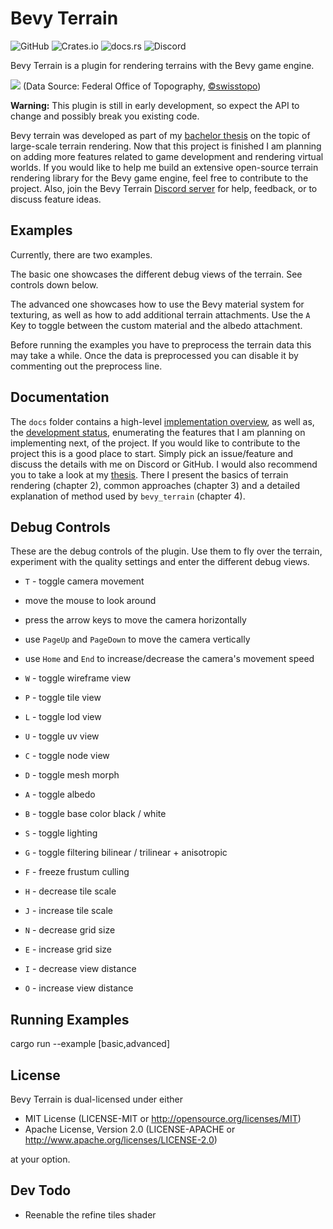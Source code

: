 # Bevy Terrain

![GitHub](https://img.shields.io/github/license/Ku95/bevy_terrain)
![Crates.io](https://img.shields.io/crates/v/bevy_terrain)
![docs.rs](https://img.shields.io/docsrs/bevy_terrain)
![Discord](https://img.shields.io/discord/999221999517843456?label=discord)

Bevy Terrain is a plugin for rendering terrains with the Bevy game engine.

![](https://user-images.githubusercontent.com/51823519/202845032-0537e929-b13c-410b-8072-4c5b5df9830d.png)
(Data Source: Federal Office of Topography, [©swisstopo](https://www.swisstopo.admin.ch/en/home.html))

**Warning:** This plugin is still in early development, so expect the API to change and possibly break you existing code.

Bevy terrain was developed as part of my [bachelor thesis](https://github.com/kurtkuehnert/terrain_renderer) on the topic of large-scale terrain rendering.
Now that this project is finished I am planning on adding more features related to game development and rendering virtual worlds.
If you would like to help me build an extensive open-source terrain rendering library for the Bevy game engine, feel free to contribute to the project.
Also, join the Bevy Terrain [Discord server](https://discord.gg/7mtZWEpA82) for help, feedback, or to discuss feature ideas.

## Examples
Currently, there are two examples. 

The basic one showcases the different debug views of the terrain. See controls down below.

The advanced one showcases how to use the Bevy material system for texturing, 
as well as how to add additional terrain attachments.
Use the `A` Key to toggle between the custom material and the albedo attachment.

Before running the examples you have to preprocess the terrain data this may take a while.
Once the data is preprocessed you can disable it by commenting out the preprocess line.

## Documentation
The `docs` folder contains a high-level [implementation overview](https://github.com/kurtkuehnert/bevy_terrain/blob/main/docs/implementation.md),
as well as, the [development status](https://github.com/kurtkuehnert/bevy_terrain/blob/main/docs/development.md), enumerating the features that I am planning on implementing next, of the project.
If you would like to contribute to the project this is a good place to start. Simply pick an issue/feature and discuss the details with me on Discord or GitHub.
I would also recommend you to take a look at my [thesis](https://github.com/kurtkuehnert/terrain_renderer/blob/main/Thesis.pdf).
There I present the basics of terrain rendering (chapter 2), common approaches (chapter 3) and a detailed explanation of method used by `bevy_terrain` (chapter 4).

## Debug Controls
These are the debug controls of the plugin.
Use them to fly over the terrain, experiment with the quality settings and enter the different debug views.

- `T` - toggle camera movement
- move the mouse to look around
- press the arrow keys to move the camera horizontally
- use `PageUp` and `PageDown` to move the camera vertically
- use `Home` and `End` to increase/decrease the camera's movement speed

- `W` - toggle wireframe view
- `P` - toggle tile view
- `L` - toggle lod view
- `U` - toggle uv view
- `C` - toggle node view
- `D` - toggle mesh morph
- `A` - toggle albedo
- `B` - toggle base color black / white
- `S` - toggle lighting
- `G` - toggle filtering bilinear / trilinear + anisotropic
- `F` - freeze frustum culling
- `H` - decrease tile scale
- `J` - increase tile scale
- `N` - decrease grid size
- `E` - increase grid size
- `I` - decrease view distance
- `O` - increase view distance

<!---
## Supported Bevy Versions

| `bevy_terrain` | `bevy` |
|----------------|--------|
| 0.1.0          | 0.9    |
--->
 
 
## Running Examples 
 
 cargo run --example [basic,advanced]
 

## License
Bevy Terrain is dual-licensed under either

* MIT License (LICENSE-MIT or http://opensource.org/licenses/MIT)
* Apache License, Version 2.0 (LICENSE-APACHE or http://www.apache.org/licenses/LICENSE-2.0)

at your option.




## Dev Todo 

- Reenable the refine tiles shader